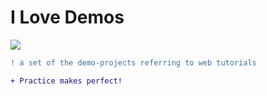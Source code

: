 # I Love Demos

![](https://img.shields.io/github/repo-size/bgzocg/demo-hell)

```diff
! a set of the demo-projects referring to web tutorials

+ Practice makes perfect!

```
